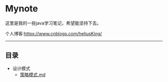 # Mynote

这里是我的一些java学习笔记，希望能坚持下去。

个人博客:https://www.cnblogs.com/heliusKing/

-------

## 目录

* 设计模式
  *  [策略模式.md](01-designPattern/策略模式.md) 